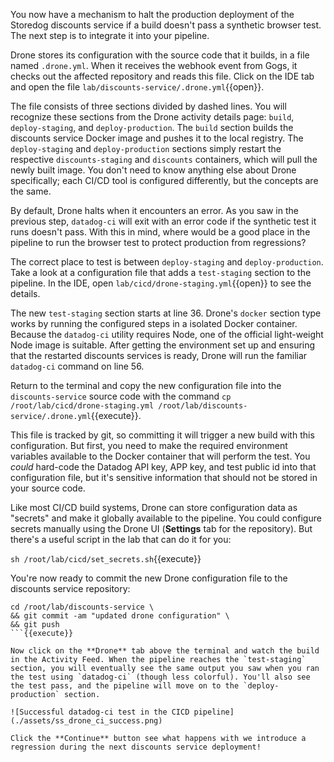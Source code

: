 You now have a mechanism to halt the production deployment of the Storedog discounts service if a build doesn't pass a synthetic browser test. The next step is to integrate it into your pipeline.

Drone stores its configuration with the source code that it builds, in a file named `.drone.yml`. When it receives the webhook event from Gogs, it checks out the affected repository and reads this file. Click on the IDE tab and open the file `lab/discounts-service/.drone.yml`{{open}}.

The file consists of three sections divided by dashed lines. You will recognize these sections from the Drone activity details page: `build`, `deploy-staging`, and `deploy-production`. The `build` section builds the discounts service Docker image and pushes it to the local registry. The `deploy-staging` and `deploy-production` sections simply restart the respective `discounts-staging` and `discounts` containers, which will pull the newly built image. You don't need to know anything else about Drone specifically; each CI/CD tool is configured differently, but the concepts are the same. 

By default, Drone halts when it encounters an error. As you saw in the previous step, `datadog-ci` will exit with an error code if the synthetic test it runs doesn't pass. With this in mind, where would be a good place in the pipeline to run the browser test to protect production from regressions?

The correct place to test is between `deploy-staging` and `deploy-production`. Take a look at a configuration file that adds a `test-staging` section to the pipeline. In the IDE, open `lab/cicd/drone-staging.yml`{{open}} to see the details. 

The new `test-staging` section starts at line 36. Drone's `docker` section type works by running the configured steps in a isolated Docker container. Because the `datadog-ci` utility requires Node, one of the official light-weight Node image is suitable. After getting the environment set up and ensuring that the restarted discounts services is ready, Drone will run the familiar `datadog-ci` command on line 56. 

Return to the terminal and copy the new configuration file into the `discounts-service` source code with the command `cp /root/lab/cicd/drone-staging.yml /root/lab/discounts-service/.drone.yml`{{execute}}. 

This file is tracked by git, so committing it will trigger a new build with this configuration. But first, you need to make the required environment variables available to the Docker container that will perform the test. You *could* hard-code the Datadog API key, APP key, and test public id into that configuration file, but it's sensitive information that should not be stored in your source code.

Like most CI/CD build systems, Drone can store configuration data as "secrets" and make it globally available to the pipeline. You could configure secrets manually using the Drone UI (**Settings** tab for the repository). But there's a useful script in the lab that can do it for you:

`sh /root/lab/cicd/set_secrets.sh`{{execute}}

You're now ready to commit the new Drone configuration file to the discounts service repository:

```
cd /root/lab/discounts-service \
&& git commit -am "updated drone configuration" \
&& git push 
```{{execute}}

Now click on the **Drone** tab above the terminal and watch the build in the Activity Feed. When the pipeline reaches the `test-staging` section, you will eventually see the same output you saw when you ran the test using `datadog-ci` (though less colorful). You'll also see the test pass, and the pipeline will move on to the `deploy-production` section.

![Successful datadog-ci test in the CICD pipeline](./assets/ss_drone_ci_success.png)

Click the **Continue** button see what happens with we introduce a regression during the next discounts service deployment!
